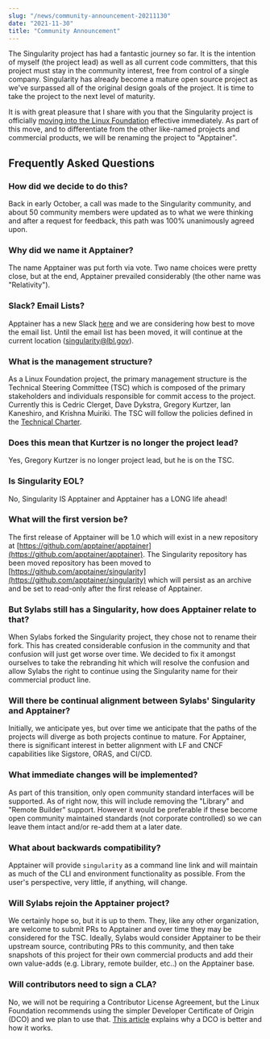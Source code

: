 ```yaml
---
slug: "/news/community-announcement-20211130"
date: "2021-11-30"
title: "Community Announcement"
---
```


The Singularity project has had a fantastic journey so far. It is the intention of myself (the project lead) as well as all current code committers, that this project must stay in the community interest, free from control of a single company. Singularity has already become a mature open source project as we've surpassed all of the original design goals of the project. It is time to take the project to the next level of maturity.

It is with great pleasure that I share with you that the Singularity project is officially [moving into the Linux Foundation](https://www.linuxfoundation.org/press-release/new-linux-foundation-project-accelerates-collaboration-on-container-systems-between-enterprise-and-high-performance-computing-environments/) effective immediately. As part of this move, and to differentiate from the other like-named projects and commercial products, we will be renaming the project to "Apptainer".

## Frequently Asked Questions

### How did we decide to do this?

Back in early October, a call was made to the Singularity community, and about 50 community members were updated as to what we were thinking and after a request for feedback, this path was 100% unanimously agreed upon.

### Why did we name it Apptainer?

The name Apptainer was put forth via vote. Two name choices were pretty close, but at the end, Apptainer prevailed considerably (the other name was "Relativity").

### Slack? Email Lists?

Apptainer has a new Slack [here](https://join.slack.com/t/apptainer/shared_invite/zt-z95o8dg3-_URQItov5W_8djlR2hNZWw) and we are considering how best to move the email list. Until the email list has been moved, it will continue at the current location (singularity@lbl.gov).

### What is the management structure?

As a Linux Foundation project, the primary management structure is the Technical Steering Committee (TSC) which is composed of the primary stakeholders and individuals responsible for commit access to the project. Currently this is Cedric Clerget, Dave Dykstra, Gregory Kurtzer, Ian Kaneshiro, and Krishna Muiriki. The TSC will follow the policies defined in the [Technical Charter](https://apptainer.org/technical-charter).

### Does this mean that Kurtzer is no longer the project lead?

Yes, Gregory Kurtzer is no longer project lead, but he is on the TSC.

### Is Singularity EOL?

No, Singularity IS Apptainer and Apptainer has a LONG life ahead!

### What will the first version be?

The first release of Apptainer will be 1.0 which will exist in a new repository at [https://github.com/apptainer/apptainer](https://github.com/apptainer/apptainer). The Singularity repository has been moved repository has been moved to [https://github.com/apptainer/singularity](https://github.com/apptainer/singularity) which will persist as an archive and be set to read-only after the first release of Apptainer.

### But Sylabs still has a Singularity, how does Apptainer relate to that?

When Sylabs forked the Singularity project, they chose not to rename their fork. This has created considerable confusion in the community and that confusion will just get worse over time. We decided to fix it amongst ourselves to take the rebranding hit which will resolve the confusion and allow Sylabs the right to continue using the Singularity name for their commercial product line.

### Will there be continual alignment between Sylabs' Singularity and Apptainer?

Initially, we anticipate yes, but over time we anticipate that the paths of the projects will diverge as both projects continue to mature. For Apptainer, there is significant interest in better alignment with LF and CNCF capabilities like Sigstore, ORAS, and CI/CD.

### What immediate changes will be implemented?

As part of this transition, only open community standard interfaces will be supported. As of right now, this will include removing the "Library" and "Remote Builder" support. However it would be preferable if these become open community maintained standards (not corporate controlled) so we can leave them intact and/or re-add them at a later date.

### What about backwards compatibility?

Apptainer will provide `singularity` as a command line link and will maintain as much of the CLI and environment functionality as possible. From the user's perspective, very little, if anything, will change.

### Will Sylabs rejoin the Apptainer project?

We certainly hope so, but it is up to them. They, like any other organization, are welcome to submit PRs to Apptainer and over time they may be considered for the TSC. Ideally, Sylabs would consider Apptainer to be their upstream source, contributing PRs to this community, and then take snapshots of this project for their own commercial products and add their own value-adds (e.g. Library, remote builder, etc..) on the Apptainer base.

### Will contributors need to sign a CLA?

No, we will not be requiring a Contributor License Agreement, but the Linux Foundation recommends using the simpler Developer Certificate of Origin (DCO) and we plan to use that.  [This article](https://drewdevault.com/2021/04/12/DCO.html) explains why a DCO is better and how it works.
